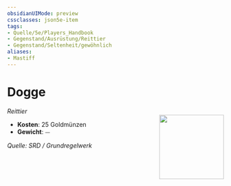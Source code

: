 ```yaml
---
obsidianUIMode: preview
cssclasses: json5e-item
tags:
- Quelle/5e/Players_Handbook
- Gegenstand/Ausrüstung/Reittier
- Gegenstand/Seltenheit/gewöhnlich
aliases:
- Mastiff
---
```

# Dogge
*Reittier*  
<img src="Symbolik/Gegenstände.webp" align="right" width="150">

- **Kosten**: 25 Goldmünzen
- **Gewicht**: ⏤

*Quelle: SRD / Grundregelwerk*
